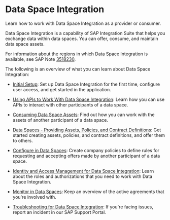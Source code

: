 <!-- loio8bb6972c4e6f4de7ab95ab0e1bc84837 -->

# Data Space Integration

Learn how to work with Data Space Integration as a provider or consumer.

Data Space Integration is a capability of SAP Integration Suite that helps you exchange data within data spaces. You can offer, consume, and maintain data space assets.

For information about the regions in which Data Space Integration is available, see SAP Note [3518230](https://me.sap.com/notes/3518230).

The following is an overview of what you can learn about Data Space Integration:

-   [Initial Setup](initial-setup-b2bdea7.md): Set up Data Space Integration for the first time, configure user access, and get started in the application.

-   [Using APIs to Work With Data Space Integration](using-apis-to-work-with-data-space-integration-411fd1e.md): Learn how you can use APIs to interact with other participants of a data space.

-   [Consuming Data Space Assets](consuming-data-space-assets-5c0cdb8.md): Find out how you can work with the assets of another participant of a data space.

-   [Data Spaces - Providing Assets, Policies, and Contract Definitions](50-Development/data-spaces-providing-assets-policies-and-contract-definitions-079b342.md): Get started creating assets, policies, and contract definitions, and offer them to others.

-   [Configure in Data Spaces](50-Development/configure-in-data-spaces-7b65115.md): Create company policies to define rules for requesting and accepting offers made by another participant of a data space.

-   [Identity and Access Management for Data Space Integration](60-Security/identity-and-access-management-for-data-space-integration-211c66a.md): Learn about the roles and authorizations that you need to work with Data Space Integration.
-   [Monitor in Data Spaces](50-Development/monitor-in-data-spaces-6ef767c.md): Keep an overview of the active agreements that you're involved with.

-   [Troubleshooting for Data Space Integration](troubleshooting-for-data-space-integration-166fa88.md): If you're facing issues, report an incident in our SAP Support Portal.


